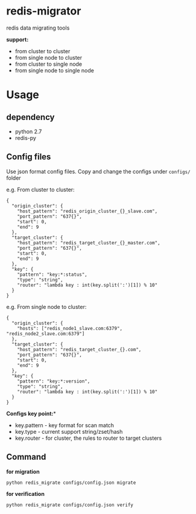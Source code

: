 # redis-migrator

redis data migrating tools

**support:**

* from cluster to cluster
* from single node to cluster
* from cluster to single node
* from single node to single node

# Usage

## dependency

* python 2.7
* redis-py

## Config files

Use json format config files. 
Copy and change the configs under ```configs/``` folder


e.g. From cluster to cluster:

```
{
  "origin_cluster": {
    "host_pattern": "redis_origin_cluster_{}_slave.com",
    "port_pattern": "637{}",
    "start": 0,
    "end": 9
  },
  "target_cluster": {
    "host_pattern": "redis_target_cluster_{}_master.com",
    "port_pattern": "637{}",
    "start": 0,
    "end": 9
  },
  "key": {
    "pattern": "key:*:status",
    "type": "string",
    "router": "lambda key : int(key.split(':')[1]) % 10"
  }
}
```

e.g. From single node to cluster:

```
{
  "origin_cluster": {
    "hosts": ["redis_node1_slave.com:6379", "redis_node2_slave.com:6379"]
  },
  "target_cluster": {
    "host_pattern": "redis_target_cluster_{}.com",
    "port_pattern": "637{}",
    "start": 0,
    "end": 9
  },
  "key": {
    "pattern": "key:*:version",
    "type": "string",
    "router": "lambda key : int(key.split(':')[1]) % 10"
  }
}
```


**Configs key point:***

* key.pattern - key format for scan match
* key.type - current support string/zset/hash
* key.router - for cluster, the rules to router to target clusters

## Command

**for migration**

```
python redis_migrate configs/config.json migrate 
```

**for verification**

```
python redis_migrate configs/config.json verify
```